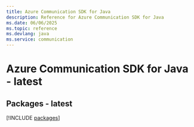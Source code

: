 ```yaml
---
title: Azure Communication SDK for Java
description: Reference for Azure Communication SDK for Java
ms.date: 06/06/2025
ms.topic: reference
ms.devlang: java
ms.service: communication
---
```

# Azure Communication SDK for Java - latest
## Packages - latest
[!INCLUDE [packages](communication-index.md)]